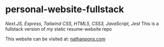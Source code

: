# personal-website-fullstack
*Next.JS, Express, Tailwind CSS, HTML5, CSS3, JavaScript, Jest*
This is a fullstack version of my static resume-website repo  

This website can be visited at: [nathanpons.com](https://nathanpons.com)

